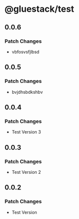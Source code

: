 # @gluestack/test

## 0.0.6

### Patch Changes

- vbfosvsfjlbsd

## 0.0.5

### Patch Changes

- bvjdhsbdkshbv

## 0.0.4

### Patch Changes

- Test Version 3

## 0.0.3

### Patch Changes

- Test Version 2

## 0.0.2

### Patch Changes

- Test Version
